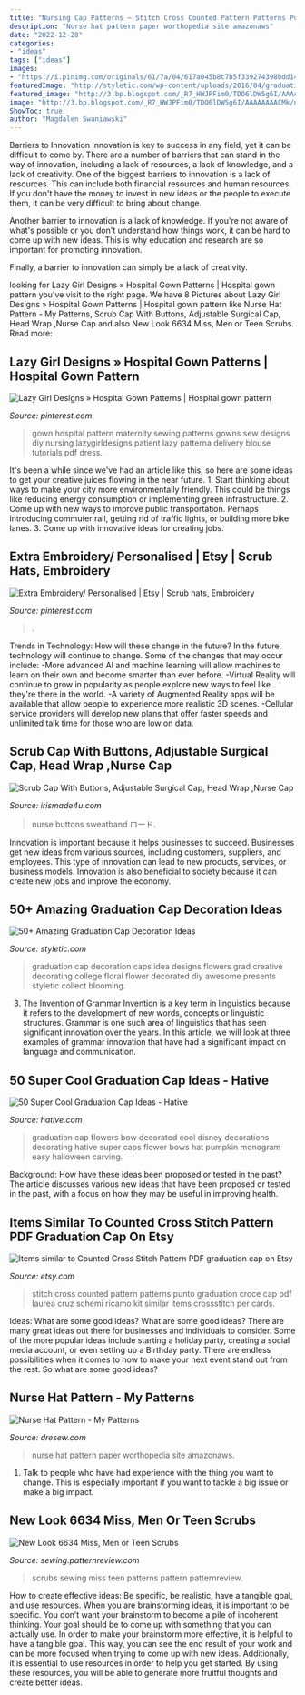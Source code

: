 ```yaml
---
title: "Nursing Cap Patterns ~ Stitch Cross Counted Pattern Patterns Punto Graduation Croce Cap Pdf Laurea Cruz Schemi Ricamo Kit Similar Items Crossstitch Per Cards"
description: "Nurse hat pattern paper worthopedia site amazonaws"
date: "2022-12-28"
categories:
- "ideas"
tags: ["ideas"]
images:
- "https://i.pinimg.com/originals/61/7a/04/617a045b8c7b5f339274398bdd141a0b.jpg"
featuredImage: "http://styletic.com/wp-content/uploads/2016/04/graduation-cap-decoration-ideas/44-graduation-cap-decoration-ideas.jpg"
featured_image: "http://3.bp.blogspot.com/_R7_HWJPFim0/TDO6lDW5g6I/AAAAAAAACMk/naBF8SPam8U/s1600/006.JPG"
image: "http://3.bp.blogspot.com/_R7_HWJPFim0/TDO6lDW5g6I/AAAAAAAACMk/naBF8SPam8U/s1600/006.JPG"
ShowToc: true
author: "Magdalen Swaniawski"
---
```



Barriers to Innovation
Innovation is key to success in any field, yet it can be difficult to come by. There are a number of barriers that can stand in the way of innovation, including a lack of resources, a lack of knowledge, and a lack of creativity.
One of the biggest barriers to innovation is a lack of resources. This can include both financial resources and human resources. If you don't have the money to invest in new ideas or the people to execute them, it can be very difficult to bring about change.

Another barrier to innovation is a lack of knowledge. If you're not aware of what's possible or you don't understand how things work, it can be hard to come up with new ideas. This is why education and research are so important for promoting innovation.

Finally, a barrier to innovation can simply be a lack of creativity.

	

		
looking for Lazy Girl Designs » Hospital Gown Patterns | Hospital gown pattern you've visit to the right page. We have 8 Pictures about Lazy Girl Designs » Hospital Gown Patterns | Hospital gown pattern like Nurse Hat Pattern - My Patterns, Scrub Cap With Buttons, Adjustable Surgical Cap, Head Wrap ,Nurse Cap and also New Look 6634 Miss, Men or Teen Scrubs. Read more:
		
    
## Lazy Girl Designs » Hospital Gown Patterns | Hospital Gown Pattern

<img loading=lazy src="https://i.pinimg.com/originals/61/7a/04/617a045b8c7b5f339274398bdd141a0b.jpg" onerror="this.onerror=null;this.src='https://tse3.mm.bing.net/th?id=OIP.i0co4rWPlui4i61QxB3kdgAAAA&amp;pid=15.1';" alt="Lazy Girl Designs » Hospital Gown Patterns | Hospital gown pattern">

_Source: pinterest.com_

>gown hospital pattern maternity sewing patterns gowns sew designs diy nursing lazygirldesigns patient lazy patterna delivery blouse tutorials pdf dress. 

	

It's been a while since we've had an article like this, so here are some ideas to get your creative juices flowing in the near future. 1. Start thinking about ways to make your city more environmentally friendly. This could be things like reducing energy consumption or implementing green infrastructure. 2. Come up with new ways to improve public transportation. Perhaps introducing commuter rail, getting rid of traffic lights, or building more bike lanes. 3. Come up with innovative ideas for creating jobs.

    
## Extra Embroidery/ Personalised | Etsy | Scrub Hats, Embroidery

<img loading=lazy src="https://i.pinimg.com/originals/b7/62/f5/b762f516defe0089dae19b4908f72e2c.jpg" onerror="this.onerror=null;this.src='https://tse1.mm.bing.net/th?id=OIP.kKKOe-9A82diW8hVZooKYQHaJ4&amp;pid=15.1';" alt="Extra Embroidery/ Personalised | Etsy | Scrub hats, Embroidery">

_Source: pinterest.com_

>. 

	

Trends in Technology: How will these change in the future?
In the future, technology will continue to change. Some of the changes that may occur include: 
-More advanced AI and machine learning will allow machines to learn on their own and become smarter than ever before.
-Virtual Reality will continue to grow in popularity as people explore new ways to feel like they're there in the world.
-A variety of Augmented Reality apps will be available that allow people to experience more realistic 3D scenes.
-Cellular service providers will develop new plans that offer faster speeds and unlimited talk time for those who are low on data.

    
## Scrub Cap With Buttons, Adjustable Surgical Cap, Head Wrap ,Nurse Cap

<img loading=lazy src="https://i.etsystatic.com/21153216/r/il/375330/2505451741/il_fullxfull.2505451741_2juu.jpg" onerror="this.onerror=null;this.src='https://tse4.mm.bing.net/th?id=OIP.tTjZ4xOlggRqM7x_aEA_MAHaHa&amp;pid=15.1';" alt="Scrub Cap With Buttons, Adjustable Surgical Cap, Head Wrap ,Nurse Cap">

_Source: irismade4u.com_

>nurse buttons sweatband ロード. 

	

Innovation is important because it helps businesses to succeed. Businesses get new ideas from various sources, including customers, suppliers, and employees. This type of innovation can lead to new products, services, or business models. Innovation is also beneficial to society because it can create new jobs and improve the economy.

    
## 50+ Amazing Graduation Cap Decoration Ideas

<img loading=lazy src="http://styletic.com/wp-content/uploads/2016/04/graduation-cap-decoration-ideas/44-graduation-cap-decoration-ideas.jpg" onerror="this.onerror=null;this.src='https://tse2.mm.bing.net/th?id=OIP.stwVLGNmjvKHBCVS-IirIwHaJ4&amp;pid=15.1';" alt="50+ Amazing Graduation Cap Decoration Ideas">

_Source: styletic.com_

>graduation cap decoration caps idea designs flowers grad creative decorating college floral flower decorated diy awesome presents styletic collect blooming. 

	

3. The Invention of Grammar
Invention is a key term in linguistics because it refers to the development of new words, concepts or linguistic structures. Grammar is one such area of linguistics that has seen significant innovation over the years. In this article, we will look at three examples of grammar innovation that have had a significant impact on language and communication.

    
## 50 Super Cool Graduation Cap Ideas - Hative

<img loading=lazy src="http://hative.com/wp-content/uploads/2016/04/graduation-caps/48-super-cool-graduation-cap-ideas.jpg" onerror="this.onerror=null;this.src='https://tse1.mm.bing.net/th?id=OIP.LBmAJ40JpyeS92EdPJnaxQHaLH&amp;pid=15.1';" alt="50 Super Cool Graduation Cap Ideas - Hative">

_Source: hative.com_

>graduation cap flowers bow decorated cool disney decorations decorating hative super caps flower bows hat pumpkin monogram easy halloween carving. 

	

Background: How have these ideas been proposed or tested in the past?
The article discusses various new ideas that have been proposed or tested in the past, with a focus on how they may be useful in improving health.

    
## Items Similar To Counted Cross Stitch Pattern PDF Graduation Cap On Etsy

<img loading=lazy src="https://img0.etsystatic.com/140/0/8078629/il_570xN.891404478_3ta3.jpg" onerror="this.onerror=null;this.src='https://tse1.mm.bing.net/th?id=OIP.2bLBLhzxgVyoGsW28UYj4wHaF8&amp;pid=15.1';" alt="Items similar to Counted Cross Stitch Pattern PDF graduation cap on Etsy">

_Source: etsy.com_

>stitch cross counted pattern patterns punto graduation croce cap pdf laurea cruz schemi ricamo kit similar items crossstitch per cards. 

	

Ideas: What are some good ideas?
What are some good ideas?
There are many great ideas out there for businesses and individuals to consider. Some of the more popular ideas include starting a holiday party, creating a social media account, or even setting up a Birthday party. There are endless possibilities when it comes to how to make your next event stand out from the rest. So what are some good ideas?

    
## Nurse Hat Pattern - My Patterns

<img loading=lazy src="http://3.bp.blogspot.com/_R7_HWJPFim0/TDO6lDW5g6I/AAAAAAAACMk/naBF8SPam8U/s1600/006.JPG" onerror="this.onerror=null;this.src='https://tse1.mm.bing.net/th?id=OIP.OUAQxAX47m0lDfL9wST9UgHaFj&amp;pid=15.1';" alt="Nurse Hat Pattern - My Patterns">

_Source: dresew.com_

>nurse hat pattern paper worthopedia site amazonaws. 

	

1. Talk to people who have had experience with the thing you want to change. This is especially important if you want to tackle a big issue or make a big impact.

    
## New Look 6634 Miss, Men Or Teen Scrubs

<img loading=lazy src="https://images.patternreview.com/sewing/patterns/newlook/6634/6634fb.gif" onerror="this.onerror=null;this.src='https://tse4.mm.bing.net/th?id=OIP.4vB3z6yVlNKl96Tk--saBgAAAA&amp;pid=15.1';" alt="New Look 6634 Miss, Men or Teen Scrubs">

_Source: sewing.patternreview.com_

>scrubs sewing miss teen patterns pattern patternreview. 

	

How to create effective ideas: Be specific, be realistic, have a tangible goal, and use resources.
When you are brainstorming ideas, it is important to be specific. You don’t want your brainstorm to become a pile of incoherent thinking. Your goal should be to come up with something that you can actually use. In order to make your brainstorm more effective, it is helpful to have a tangible goal. This way, you can see the end result of your work and can be more focused when trying to come up with new ideas. Additionally, it is essential to use resources in order to help you get started. By using these resources, you will be able to generate more fruitful thoughts and create better ideas.


